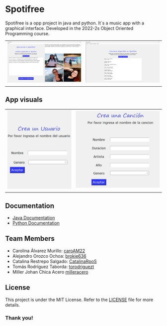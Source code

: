 # Spotifree
Spotifree is a opp project in java and python. It´s a music app with a graphical interface. Developed in the 2022-2s Object Oriented Programming course.

| | | 
| :--: | :--: |
| ![Homepage](./images/app.jpg) | ![Services Page](./images/songs.jpg) |
| | | 

## App visuals

|  |  |
| :--: | :--: |
| ![Users creating](./images/create_user.jpg) | ![Songs creating](./images/create_song.jpg) |
|  |  |

## Documentation

- [Java Documentation](https://drive.google.com/file/d/1ukFn99p8ht02G2Wh_Ea_ejhWpfD03D3k/view?usp=sharing)
- [Python Documentation](https://drive.google.com/file/d/1Rd5jF2TCrUnRpy1M_55fIILhhNW0Vv93/view?usp=sharing)

## Team Members

- Carolina Álvarez Murillo: [caroAM22](https://github.com/caroAM22)
- Alejandro Orozco Ochoa: [brokie636](https://github.com/brokie636)
- Catalina Restrepo Salgado: [CatalinaRpoS](https://github.com/CatalinaRpoS)
- Tomás Rodríguez Taborda: [torodriguezt](https://github.com/torodriguezt)
- Miller Johan Chica Acero [milleracero](https://github.com/milleracero)
  
## License

This project is under the MIT License. Refer to the [LICENSE](LICENSE) file for more details.

### Thank you! 




